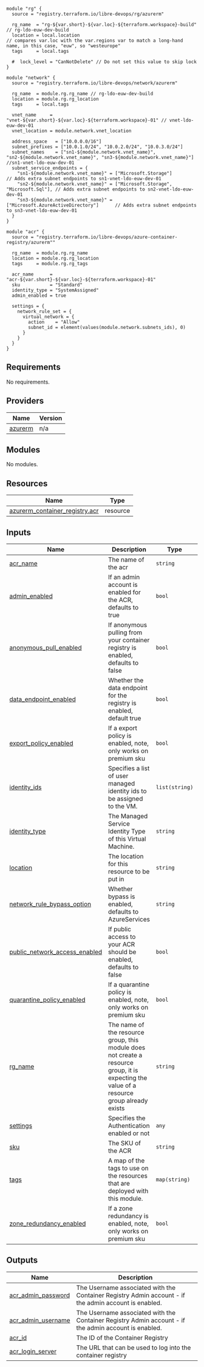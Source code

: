 ```hcl
module "rg" {
  source = "registry.terraform.io/libre-devops/rg/azurerm"

  rg_name  = "rg-${var.short}-${var.loc}-${terraform.workspace}-build" // rg-ldo-euw-dev-build
  location = local.location                                            // compares var.loc with the var.regions var to match a long-hand name, in this case, "euw", so "westeurope"
  tags     = local.tags

  #  lock_level = "CanNotDelete" // Do not set this value to skip lock
}

module "network" {
  source = "registry.terraform.io/libre-devops/network/azurerm"

  rg_name  = module.rg.rg_name // rg-ldo-euw-dev-build
  location = module.rg.rg_location
  tags     = local.tags

  vnet_name     = "vnet-${var.short}-${var.loc}-${terraform.workspace}-01" // vnet-ldo-euw-dev-01
  vnet_location = module.network.vnet_location

  address_space   = ["10.0.0.0/16"]
  subnet_prefixes = ["10.0.1.0/24", "10.0.2.0/24", "10.0.3.0/24"]
  subnet_names    = ["sn1-${module.network.vnet_name}", "sn2-${module.network.vnet_name}", "sn3-${module.network.vnet_name}"] //sn1-vnet-ldo-euw-dev-01
  subnet_service_endpoints = {
    "sn1-${module.network.vnet_name}" = ["Microsoft.Storage"]                   // Adds extra subnet endpoints to sn1-vnet-ldo-euw-dev-01
    "sn2-${module.network.vnet_name}" = ["Microsoft.Storage", "Microsoft.Sql"], // Adds extra subnet endpoints to sn2-vnet-ldo-euw-dev-01
    "sn3-${module.network.vnet_name}" = ["Microsoft.AzureActiveDirectory"]      // Adds extra subnet endpoints to sn3-vnet-ldo-euw-dev-01
  }
}

module "acr" {
  source = "registry.terraform.io/libre-devops/azure-container-registry/azurerm""

  rg_name  = module.rg.rg_name
  location = module.rg.rg_location
  tags     = module.rg.rg_tags

  acr_name      = "acr-${var.short}-${var.loc}-${terraform.workspace}-01"
  sku           = "Standard"
  identity_type = "SystemAssigned"
  admin_enabled = true

  settings = {
    network_rule_set = {
      virtual_network = {
        action    = "Allow"
        subnet_id = element(values(module.network.subnets_ids), 0)
      }
    }
  }
}
```

## Requirements

No requirements.

## Providers

| Name | Version |
|------|---------|
| <a name="provider_azurerm"></a> [azurerm](#provider\_azurerm) | n/a |

## Modules

No modules.

## Resources

| Name | Type |
|------|------|
| [azurerm_container_registry.acr](https://registry.terraform.io/providers/hashicorp/azurerm/latest/docs/resources/container_registry) | resource |

## Inputs

| Name | Description | Type | Default | Required |
|------|-------------|------|---------|:--------:|
| <a name="input_acr_name"></a> [acr\_name](#input\_acr\_name) | The name of the acr | `string` | n/a | yes |
| <a name="input_admin_enabled"></a> [admin\_enabled](#input\_admin\_enabled) | If an admin account is enabled for the ACR, defaults to true | `bool` | `true` | no |
| <a name="input_anonymous_pull_enabled"></a> [anonymous\_pull\_enabled](#input\_anonymous\_pull\_enabled) | If anonymous pulling from your container registry is enabled, defaults to false | `bool` | `false` | no |
| <a name="input_data_endpoint_enabled"></a> [data\_endpoint\_enabled](#input\_data\_endpoint\_enabled) | Whether the data endpoint for the registry is enabled, default true | `bool` | `true` | no |
| <a name="input_export_policy_enabled"></a> [export\_policy\_enabled](#input\_export\_policy\_enabled) | If a export policy is enabled, note, only works on premium sku | `bool` | `null` | no |
| <a name="input_identity_ids"></a> [identity\_ids](#input\_identity\_ids) | Specifies a list of user managed identity ids to be assigned to the VM. | `list(string)` | `[]` | no |
| <a name="input_identity_type"></a> [identity\_type](#input\_identity\_type) | The Managed Service Identity Type of this Virtual Machine. | `string` | `""` | no |
| <a name="input_location"></a> [location](#input\_location) | The location for this resource to be put in | `string` | n/a | yes |
| <a name="input_network_rule_bypass_option"></a> [network\_rule\_bypass\_option](#input\_network\_rule\_bypass\_option) | Whether bypass is enabled, defaults to AzureServices | `string` | `"AzureServices"` | no |
| <a name="input_public_network_access_enabled"></a> [public\_network\_access\_enabled](#input\_public\_network\_access\_enabled) | If public access to your ACR should be enabled, defaults to false | `bool` | `false` | no |
| <a name="input_quarantine_policy_enabled"></a> [quarantine\_policy\_enabled](#input\_quarantine\_policy\_enabled) | If a quarantine policy is enabled, note, only works on premium sku | `bool` | `null` | no |
| <a name="input_rg_name"></a> [rg\_name](#input\_rg\_name) | The name of the resource group, this module does not create a resource group, it is expecting the value of a resource group already exists | `string` | n/a | yes |
| <a name="input_settings"></a> [settings](#input\_settings) | Specifies the Authentication enabled or not | `any` | `false` | no |
| <a name="input_sku"></a> [sku](#input\_sku) | The SKU of the ACR | `string` | n/a | yes |
| <a name="input_tags"></a> [tags](#input\_tags) | A map of the tags to use on the resources that are deployed with this module. | `map(string)` | <pre>{<br>  "source": "terraform"<br>}</pre> | no |
| <a name="input_zone_redundancy_enabled"></a> [zone\_redundancy\_enabled](#input\_zone\_redundancy\_enabled) | If a zone redundancy is enabled, note, only works on premium sku | `bool` | `null` | no |

## Outputs

| Name | Description |
|------|-------------|
| <a name="output_acr_admin_password"></a> [acr\_admin\_password](#output\_acr\_admin\_password) | The Username associated with the Container Registry Admin account - if the admin account is enabled. |
| <a name="output_acr_admin_username"></a> [acr\_admin\_username](#output\_acr\_admin\_username) | The Username associated with the Container Registry Admin account - if the admin account is enabled. |
| <a name="output_acr_id"></a> [acr\_id](#output\_acr\_id) | The ID of the Container Registry |
| <a name="output_acr_login_server"></a> [acr\_login\_server](#output\_acr\_login\_server) | The URL that can be used to log into the container registry |
